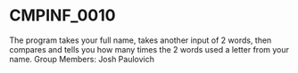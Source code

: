 # CMPINF_0010
The program takes your full name, takes another input of 2 words, then compares and tells you how many times the 2 words used a letter from your name.
Group Members: Josh Paulovich
